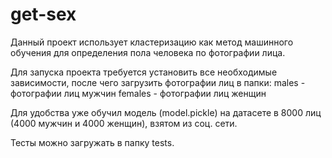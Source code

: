 # get-sex
Данный проект использует кластеризацию как метод машинного обучения для определения пола человека по фотографии лица.

Для запуска проекта требуется установить все необходимые зависимости, после чего загрузить фотографии лиц в папки:
males - фотографии лиц мужчин
females - фотографии лиц женщин

Для удобства уже обучил модель (model.pickle) на датасете в 8000 лиц (4000 мужчин и 4000 женщин), взятом из соц. сети.

Тесты можно загружать в папку tests.

